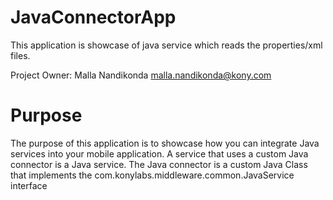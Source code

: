JavaConnectorApp
================

This application is showcase of java service which reads the properties/xml files.

Project Owner: Malla Nandikonda malla.nandikonda@kony.com

# Purpose

The purpose of this application is to showcase how you can integrate Java services into your mobile application. A service that uses a custom Java connector is a Java service. The Java connector is a custom Java Class that implements the com.konylabs.middleware.common.JavaService interface

